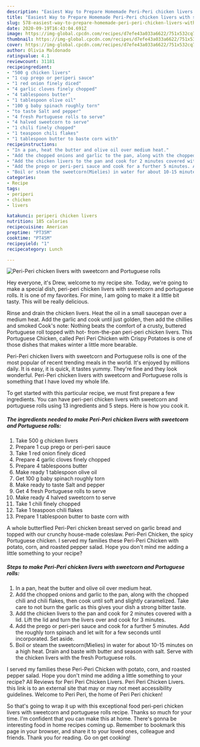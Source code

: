 ```yaml
---
description: "Easiest Way to Prepare Homemade Peri-Peri chicken livers with sweetcorn and Portuguese rolls"
title: "Easiest Way to Prepare Homemade Peri-Peri chicken livers with sweetcorn and Portuguese rolls"
slug: 578-easiest-way-to-prepare-homemade-peri-peri-chicken-livers-with-sweetcorn-and-portuguese-rolls
date: 2020-09-19T16:43:04.691Z
image: https://img-global.cpcdn.com/recipes/d7efe43a033a6622/751x532cq70/peri-peri-chicken-livers-with-sweetcorn-and-portuguese-rolls-recipe-main-photo.jpg
thumbnail: https://img-global.cpcdn.com/recipes/d7efe43a033a6622/751x532cq70/peri-peri-chicken-livers-with-sweetcorn-and-portuguese-rolls-recipe-main-photo.jpg
cover: https://img-global.cpcdn.com/recipes/d7efe43a033a6622/751x532cq70/peri-peri-chicken-livers-with-sweetcorn-and-portuguese-rolls-recipe-main-photo.jpg
author: Olivia Maldonado
ratingvalue: 4.1
reviewcount: 31181
recipeingredient:
- "500 g chicken livers"
- "1 cup prego or periperi sauce"
- "1 red onion finely diced"
- "4 garlic cloves finely chopped"
- "4 tablespoons butter"
- "1 tablespoon olive oil"
- "100 g baby spinach roughly torn"
- "to taste Salt and pepper"
- "4 fresh Portuguese rolls to serve"
- "4 halved sweetcorn to serve"
- "1 chili finely chopped"
- "1 teaspoon chili flakes"
- "1 tablespoon butter to baste corn with"
recipeinstructions:
- "In a pan, heat the butter and olive oil over medium heat."
- "Add the chopped onions and garlic to the pan, along with the chopped chili and chili flakes, then cook until soft and slightly caramelized. Take care to not burn the garlic as this gives your dish a strong bitter taste."
- "Add the chicken livers to the pan and cook for 2 minutes covered with a lid. Lift the lid and turn the livers over and cook for 3 minutes."
- "Add the prego or peri-peri sauce and cook for a further 5 minutes. Add the roughly torn spinach and let wilt for a few seconds until incorporated. Set aside."
- "Boil or steam the sweetcorn(Mielies) in water for about 10-15 minutes on a high heat. Drain and baste with butter and season with salt. Serve with the chicken livers with the fresh Portuguese rolls."
categories:
- Recipe
tags:
- periperi
- chicken
- livers

katakunci: periperi chicken livers 
nutrition: 185 calories
recipecuisine: American
preptime: "PT35M"
cooktime: "PT45M"
recipeyield: "1"
recipecategory: Lunch

---
```



![Peri-Peri chicken livers with sweetcorn and Portuguese rolls](https://img-global.cpcdn.com/recipes/d7efe43a033a6622/751x532cq70/peri-peri-chicken-livers-with-sweetcorn-and-portuguese-rolls-recipe-main-photo.jpg)

Hey everyone, it's Drew, welcome to my recipe site. Today, we're going to make a special dish, peri-peri chicken livers with sweetcorn and portuguese rolls. It is one of my favorites. For mine, I am going to make it a little bit tasty. This will be really delicious.

Rinse and drain the chicken livers. Heat the oil in a small saucepan over a medium heat. Add the garlic and cook until just golden, then add the chillies and smoked Cook&#39;s note: Nothing beats the comfort of a crusty, buttered Portuguese roll topped with hot- from-the-pan peri-peri chicken livers. This Portuguese Chicken, called Peri Peri Chicken with Crispy Potatoes is one of those dishes that makes winter a little more bearable.

Peri-Peri chicken livers with sweetcorn and Portuguese rolls is one of the most popular of recent trending meals in the world. It's enjoyed by millions daily. It is easy, it is quick, it tastes yummy. They're fine and they look wonderful. Peri-Peri chicken livers with sweetcorn and Portuguese rolls is something that I have loved my whole life.


To get started with this particular recipe, we must first prepare a few ingredients. You can have peri-peri chicken livers with sweetcorn and portuguese rolls using 13 ingredients and 5 steps. Here is how you cook it.

<!--inarticleads1-->

##### The ingredients needed to make Peri-Peri chicken livers with sweetcorn and Portuguese rolls:

1. Take 500 g chicken livers
1. Prepare 1 cup prego or peri-peri sauce
1. Take 1 red onion finely diced
1. Prepare 4 garlic cloves finely chopped
1. Prepare 4 tablespoons butter
1. Make ready 1 tablespoon olive oil
1. Get 100 g baby spinach roughly torn
1. Make ready to taste Salt and pepper
1. Get 4 fresh Portuguese rolls to serve
1. Make ready 4 halved sweetcorn to serve
1. Take 1 chili finely chopped
1. Take 1 teaspoon chili flakes
1. Prepare 1 tablespoon butter to baste corn with


A whole butterflied Peri-Peri chicken breast served on garlic bread and topped with our crunchy house-made coleslaw. Peri-Peri Chicken, the spicy Portuguese chicken. I served my families these Peri-Peri Chicken with potato, corn, and roasted pepper salad. Hope you don&#39;t mind me adding a little something to your recipe? 

<!--inarticleads2-->

##### Steps to make Peri-Peri chicken livers with sweetcorn and Portuguese rolls:

1. In a pan, heat the butter and olive oil over medium heat.
1. Add the chopped onions and garlic to the pan, along with the chopped chili and chili flakes, then cook until soft and slightly caramelized. Take care to not burn the garlic as this gives your dish a strong bitter taste.
1. Add the chicken livers to the pan and cook for 2 minutes covered with a lid. Lift the lid and turn the livers over and cook for 3 minutes.
1. Add the prego or peri-peri sauce and cook for a further 5 minutes. Add the roughly torn spinach and let wilt for a few seconds until incorporated. Set aside.
1. Boil or steam the sweetcorn(Mielies) in water for about 10-15 minutes on a high heat. Drain and baste with butter and season with salt. Serve with the chicken livers with the fresh Portuguese rolls.


I served my families these Peri-Peri Chicken with potato, corn, and roasted pepper salad. Hope you don&#39;t mind me adding a little something to your recipe? All Reviews for Peri Peri Chicken Livers. Peri Peri Chicken Livers. this link is to an external site that may or may not meet accessibility guidelines. Welcome to Peri Peri, the home of Peri Peri chicken! 

So that's going to wrap it up with this exceptional food peri-peri chicken livers with sweetcorn and portuguese rolls recipe. Thanks so much for your time. I'm confident that you can make this at home. There's gonna be interesting food in home recipes coming up. Remember to bookmark this page in your browser, and share it to your loved ones, colleague and friends. Thank you for reading. Go on get cooking!
